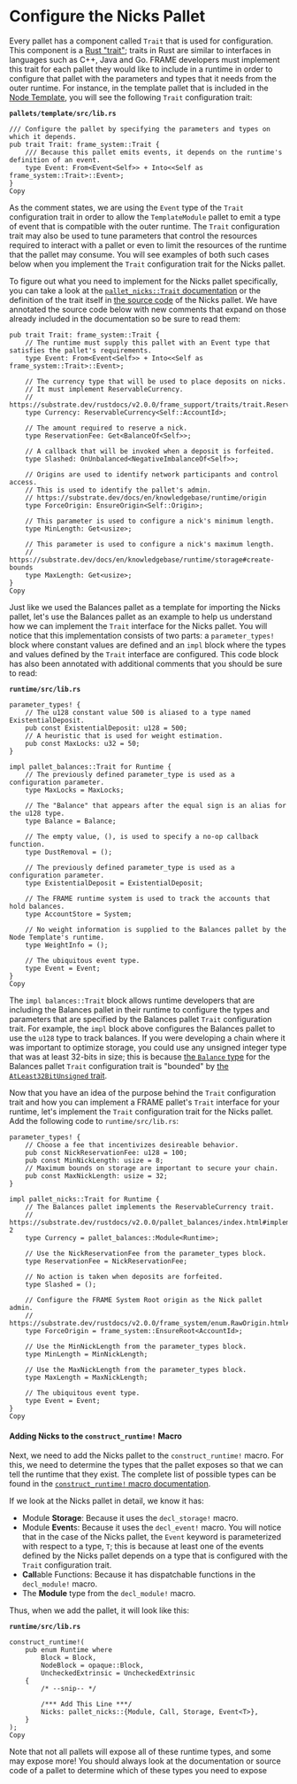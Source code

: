 # Configure the Nicks Pallet

Every pallet has a component called `Trait` that is used for configuration. This component is a [Rust "trait"](https://doc.rust-lang.org/book/ch10-02-traits.html); traits in Rust are similar to interfaces in languages such as C++, Java and Go. FRAME developers must implement this trait for each pallet they would like to include in a runtime in order to configure that pallet with the parameters and types that it needs from the outer runtime. For instance, in the template pallet that is included in the [Node Template](https://github.com/substrate-developer-hub/substrate-node-template), you will see the following `Trait` configuration trait:

**`pallets/template/src/lib.rs`**

```text
/// Configure the pallet by specifying the parameters and types on which it depends.
pub trait Trait: frame_system::Trait {
    /// Because this pallet emits events, it depends on the runtime's definition of an event.
    type Event: From<Event<Self>> + Into<<Self as frame_system::Trait>::Event>;
}
Copy
```

As the comment states, we are using the `Event` type of the `Trait` configuration trait in order to allow the `TemplateModule` pallet to emit a type of event that is compatible with the outer runtime. The `Trait` configuration trait may also be used to tune parameters that control the resources required to interact with a pallet or even to limit the resources of the runtime that the pallet may consume. You will see examples of both such cases below when you implement the `Trait` configuration trait for the Nicks pallet.

To figure out what you need to implement for the Nicks pallet specifically, you can take a look at the [`pallet_nicks::Trait` documentation](https://substrate.dev/rustdocs/v2.0.0/pallet_nicks/trait.Trait.html) or the definition of the trait itself in [the source code](https://github.com/paritytech/substrate/blob/v2.0.0/frame/nicks/src/lib.rs) of the Nicks pallet. We have annotated the source code below with new comments that expand on those already included in the documentation so be sure to read them:

```text
pub trait Trait: frame_system::Trait {
    // The runtime must supply this pallet with an Event type that satisfies the pallet's requirements.
    type Event: From<Event<Self>> + Into<<Self as frame_system::Trait>::Event>;

    // The currency type that will be used to place deposits on nicks.
    // It must implement ReservableCurrency.
    // https://substrate.dev/rustdocs/v2.0.0/frame_support/traits/trait.ReservableCurrency.html
    type Currency: ReservableCurrency<Self::AccountId>;

    // The amount required to reserve a nick.
    type ReservationFee: Get<BalanceOf<Self>>;

    // A callback that will be invoked when a deposit is forfeited.
    type Slashed: OnUnbalanced<NegativeImbalanceOf<Self>>;

    // Origins are used to identify network participants and control access.
    // This is used to identify the pallet's admin.
    // https://substrate.dev/docs/en/knowledgebase/runtime/origin
    type ForceOrigin: EnsureOrigin<Self::Origin>;

    // This parameter is used to configure a nick's minimum length.
    type MinLength: Get<usize>;

    // This parameter is used to configure a nick's maximum length.
    // https://substrate.dev/docs/en/knowledgebase/runtime/storage#create-bounds
    type MaxLength: Get<usize>;
}
Copy
```

Just like we used the Balances pallet as a template for importing the Nicks pallet, let's use the Balances pallet as an example to help us understand how we can implement the `Trait` interface for the Nicks pallet. You will notice that this implementation consists of two parts: a `parameter_types!` block where constant values are defined and an `impl` block where the types and values defined by the `Trait` interface are configured. This code block has also been annotated with additional comments that you should be sure to read:

**`runtime/src/lib.rs`**

```text
parameter_types! {
    // The u128 constant value 500 is aliased to a type named ExistentialDeposit.
    pub const ExistentialDeposit: u128 = 500;
    // A heuristic that is used for weight estimation.
    pub const MaxLocks: u32 = 50;
}

impl pallet_balances::Trait for Runtime {
    // The previously defined parameter_type is used as a configuration parameter.
    type MaxLocks = MaxLocks;

    // The "Balance" that appears after the equal sign is an alias for the u128 type.
    type Balance = Balance;

    // The empty value, (), is used to specify a no-op callback function.
    type DustRemoval = ();

    // The previously defined parameter_type is used as a configuration parameter.
    type ExistentialDeposit = ExistentialDeposit;

    // The FRAME runtime system is used to track the accounts that hold balances.
    type AccountStore = System;

    // No weight information is supplied to the Balances pallet by the Node Template's runtime.
    type WeightInfo = ();

    // The ubiquitous event type.
    type Event = Event;
}
Copy
```

The `impl balances::Trait` block allows runtime developers that are including the Balances pallet in their runtime to configure the types and parameters that are specified by the Balances pallet `Trait` configuration trait. For example, the `impl` block above configures the Balances pallet to use the `u128` type to track balances. If you were developing a chain where it was important to optimize storage, you could use any unsigned integer type that was at least 32-bits in size; this is because [the `Balance` type](https://substrate.dev/rustdocs/v2.0.0/pallet_balances/trait.Trait.html#associatedtype.Balance) for the Balances pallet `Trait` configuration trait is "bounded" by [the `AtLeast32BitUnsigned` trait](https://substrate.dev/rustdocs/v2.0.0/sp_arithmetic/traits/trait.AtLeast32BitUnsigned.html).

Now that you have an idea of the purpose behind the `Trait` configuration trait and how you can implement a FRAME pallet's `Trait` interface for your runtime, let's implement the `Trait` configuration trait for the Nicks pallet. Add the following code to `runtime/src/lib.rs`:

```text
parameter_types! {
    // Choose a fee that incentivizes desireable behavior.
    pub const NickReservationFee: u128 = 100;
    pub const MinNickLength: usize = 8;
    // Maximum bounds on storage are important to secure your chain.
    pub const MaxNickLength: usize = 32;
}

impl pallet_nicks::Trait for Runtime {
    // The Balances pallet implements the ReservableCurrency trait.
    // https://substrate.dev/rustdocs/v2.0.0/pallet_balances/index.html#implementations-2
    type Currency = pallet_balances::Module<Runtime>;

    // Use the NickReservationFee from the parameter_types block.
    type ReservationFee = NickReservationFee;

    // No action is taken when deposits are forfeited.
    type Slashed = ();

    // Configure the FRAME System Root origin as the Nick pallet admin.
    // https://substrate.dev/rustdocs/v2.0.0/frame_system/enum.RawOrigin.html#variant.Root
    type ForceOrigin = frame_system::EnsureRoot<AccountId>;

    // Use the MinNickLength from the parameter_types block.
    type MinLength = MinNickLength;

    // Use the MaxNickLength from the parameter_types block.
    type MaxLength = MaxNickLength;

    // The ubiquitous event type.
    type Event = Event;
}
Copy
```

#### Adding Nicks to the `construct_runtime!` Macro

Next, we need to add the Nicks pallet to the `construct_runtime!` macro. For this, we need to determine the types that the pallet exposes so that we can tell the runtime that they exist. The complete list of possible types can be found in the [`construct_runtime!` macro documentation](https://substrate.dev/rustdocs/v2.0.0/frame_support/macro.construct_runtime.html).

If we look at the Nicks pallet in detail, we know it has:

* Module **Storage**: Because it uses the `decl_storage!` macro.
* Module **Event**s: Because it uses the `decl_event!` macro. You will notice that in the case of the Nicks pallet, the `Event` keyword is parameterized with respect to a type, `T`; this is because at least one of the events defined by the Nicks pallet depends on a type that is configured with the `Trait` configuration trait.
* **Call**able Functions: Because it has dispatchable functions in the `decl_module!` macro.
* The **Module** type from the `decl_module!` macro.

Thus, when we add the pallet, it will look like this:

**`runtime/src/lib.rs`**

```text
construct_runtime!(
    pub enum Runtime where
        Block = Block,
        NodeBlock = opaque::Block,
        UncheckedExtrinsic = UncheckedExtrinsic
    {
        /* --snip-- */

        /*** Add This Line ***/
        Nicks: pallet_nicks::{Module, Call, Storage, Event<T>},
    }
);
Copy
```

Note that not all pallets will expose all of these runtime types, and some may expose more! You should always look at the documentation or source code of a pallet to determine which of these types you need to expose

